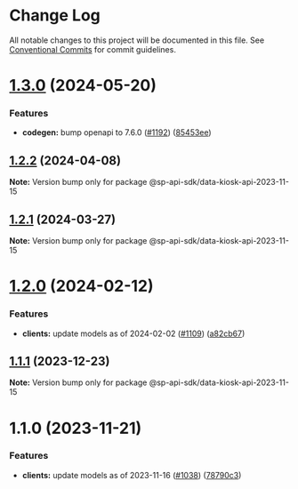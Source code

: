 # Change Log

All notable changes to this project will be documented in this file.
See [Conventional Commits](https://conventionalcommits.org) for commit guidelines.

# [1.3.0](https://github.com/bizon/selling-partner-api-sdk/compare/@sp-api-sdk/data-kiosk-api-2023-11-15@1.2.2...@sp-api-sdk/data-kiosk-api-2023-11-15@1.3.0) (2024-05-20)

### Features

* **codegen:** bump openapi to 7.6.0 ([#1192](https://github.com/bizon/selling-partner-api-sdk/issues/1192)) ([85453ee](https://github.com/bizon/selling-partner-api-sdk/commit/85453ee82ef861547ddc34254a28a59aac6ccc96))

## [1.2.2](https://github.com/bizon/selling-partner-api-sdk/compare/@sp-api-sdk/data-kiosk-api-2023-11-15@1.2.1...@sp-api-sdk/data-kiosk-api-2023-11-15@1.2.2) (2024-04-08)

**Note:** Version bump only for package @sp-api-sdk/data-kiosk-api-2023-11-15

## [1.2.1](https://github.com/bizon/selling-partner-api-sdk/compare/@sp-api-sdk/data-kiosk-api-2023-11-15@1.2.0...@sp-api-sdk/data-kiosk-api-2023-11-15@1.2.1) (2024-03-27)

**Note:** Version bump only for package @sp-api-sdk/data-kiosk-api-2023-11-15

# [1.2.0](https://github.com/bizon/selling-partner-api-sdk/compare/@sp-api-sdk/data-kiosk-api-2023-11-15@1.1.1...@sp-api-sdk/data-kiosk-api-2023-11-15@1.2.0) (2024-02-12)

### Features

* **clients:** update models as of 2024-02-02 ([#1109](https://github.com/bizon/selling-partner-api-sdk/issues/1109)) ([a82cb67](https://github.com/bizon/selling-partner-api-sdk/commit/a82cb6789d8ee37d643545672a9c29b8bdea1b7c))

## [1.1.1](https://github.com/bizon/selling-partner-api-sdk/compare/@sp-api-sdk/data-kiosk-api-2023-11-15@1.1.0...@sp-api-sdk/data-kiosk-api-2023-11-15@1.1.1) (2023-12-23)

**Note:** Version bump only for package @sp-api-sdk/data-kiosk-api-2023-11-15

# 1.1.0 (2023-11-21)

### Features

* **clients:** update models as of 2023-11-16 ([#1038](https://github.com/bizon/selling-partner-api-sdk/issues/1038)) ([78790c3](https://github.com/bizon/selling-partner-api-sdk/commit/78790c3f6bd04e6b8adbca3527320b82586d37f1))
